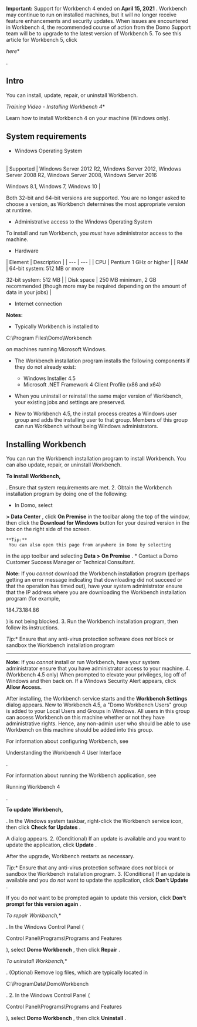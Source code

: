 


**Important:**
 Support for Workbench 4 ended on
 **April 15, 2021**
 . Workbench may continue to run on installed machines, but it will no longer receive feature enhancements and security updates. When issues are encountered in Workbench 4, the recommended course of action from the Domo Support team will be to upgrade to the latest version of Workbench 5. To see this article for Workbench 5, click

*here**

.

Intro
-------

You can install, update, repair, or uninstall Workbench.

*Training Video - Installing Workbench 4**

Learn how to install Workbench 4 on your machine (Windows only).


 System requirements
---------------------


* Windows Operating System


|  |  |
| --- | --- |
|
 Supported
  |
 Windows Server 2012 R2, Windows Server 2012, Windows Server 2008 R2, Windows Server 2008, Windows Server 2016


 Windows 8.1, Windows 7, Windows 10
  |


 Both 32-bit and 64-bit versions are supported. You are no longer asked to choose a version, as Workbench determines the most appropriate version at runtime.
* Administrative access to the Windows Operating System


 To install and run Workbench, you
 *must*
 have administrator access to the machine.


* Hardware


|
 Element
  |
 Description
  |
| --- | --- |
|
 CPU
  |
 Pentium 1 GHz or higher
  |
|
 RAM
  |
 64-bit system: 512 MB or more


 32-bit system: 512 MB
  |
|
 Disk space
  |
 250 MB minimum, 2 GB recommended (though more may be required depending on the amount of data in your jobs)
  |
* Internet connection


**Notes:**


* Typically Workbench is installed to

C:\Program Files\Domo\Workbench

on machines running Microsoft Windows.
* The Workbench installation program installs the following components if they do not already exist:


	+ Windows Installer 4.5
	+ Microsoft .NET Framework 4 Client Profile (x86 and x64)
* When you uninstall or reinstall the same major version of Workbench, your existing jobs and settings are preserved.
* New to Workbench 4.5, the install process creates a Windows user group and adds the installing user to that group. Members of this group can run Workbench without being Windows administrators.

Installing Workbench
----------------------

You can run the Workbench installation program to install Workbench. You can also update, repair, or uninstall Workbench.


**To install Workbench,**

. Ensure that system requirements are met.
2. Obtain the Workbench installation program by doing one of the following:

* In Domo, select

**> Data Center**
	 , click
	 **On Premise**
	 in the toolbar along the top of the window, then click the
	 **Download for Windows**
	 button for your desired version in the box on the right side of the screen.


	**Tip:**
	 You can also open this page from anywhere in Domo by selecting

 in the app toolbar and selecting
	 **Data > On Premise**
	 .
	* Contact a Domo Customer Success Manager or Technical Consultant.

**Note:**
	 If you
	 *cannot*
	 download the Workbench installation program (perhaps getting an error message indicating that downloading did not succeed or that the operation has timed out), have your system administrator ensure that the IP address where you are downloading the Workbench installation program (for example,

 184.73.184.86

 ) is not being blocked.
3. Run the Workbench installation program, then follow its instructions.

*Tip:**
 Ensure that any anti-virus protection software does
 *not*
 block or sandbox the Workbench installation program


---


**Note:**
 If you
 *cannot*
 install or run Workbench, have your system administrator ensure that you have administrator access to your machine.
4. (Workbench 4.5 only) When prompted to elevate your privileges, log off of Windows and then back on. If a Windows Security Alert appears, click
 **Allow Access.**

After installing, the Workbench service starts and the
 **Workbench Settings**
 dialog appears. New to Workbench 4.5, a "Domo Workbench Users" group is added to your Local Users and Groups in Windows. All users in this group can access Workbench on this machine whether or not they have administrative rights. Hence, any non-admin user who should be able to use Workbench on this machine should be added into this group.

For information about configuring Workbench, see

Understanding the Workbench 4 User Interface

.


 For information about running the Workbench application, see

Running Workbench 4

.


**To update Workbench,**

. In the Windows system taskbar, right-click the Workbench service icon, then click
 **Check for Updates**
 .


 A dialog appears.
2. (Conditional) If an update is available and you want to update the application, click
 **Update**
 .


 After the upgrade, Workbench restarts as necessary.

*Tip:**
 Ensure that any anti-virus protection software does
 *not*
 block or sandbox the Workbench installation program.
3. (Conditional) If an update is available and you do
 *not*
 want to update the application, click
 **Don't Update**
 .


 If you do
 *not*
 want to be prompted again to update this version, click
 **Don't prompt for this version again**
 .

*To repair Workbench,**

. In the Windows Control Panel (

Control Panel\Programs\Programs and Features

), select
 **Domo Workbench**
 , then click
 **Repair**
 .

*To uninstall Workbench,**

. (Optional) Remove log files, which are typically located in

C:\ProgramData\DomoWorkbench

.
2. In the Windows Control Panel (

Control Panel\Programs\Programs and Features

), select
 **Domo Workbench**
 , then click
 **Uninstall**
 .


